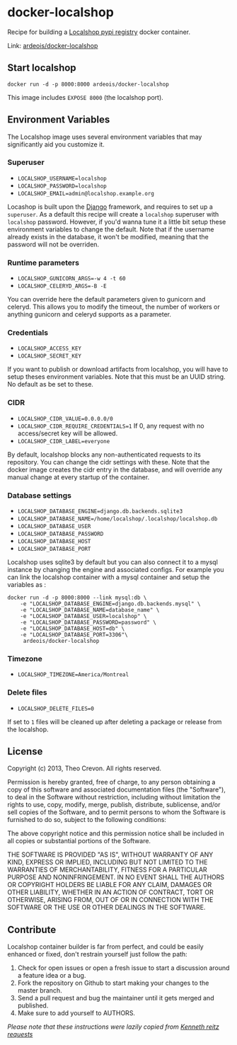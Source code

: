 # docker-localshop

Recipe for building a [Localshop pypi registry](https://github.com/mvantellingen/localshop) docker container.

Link: [ardeois/docker-localshop](https://registry.hub.docker.com/u/ardeois/docker-localshop/)

## Start localshop

    docker run -d -p 8000:8000 ardeois/docker-localshop
This image includes `EXPOSE 8000` (the localshop port).

## Environment Variables

The Localshop image uses several environment variables that may significantly aid you customize it.

### Superuser

* `LOCALSHOP_USERNAME=localshop`
* `LOCALSHOP_PASSWORD=localshop`
* `LOCALSHOP_EMAIL=admin@localshop.example.org`

Locashop is built upon the [Django](https://www.djangoproject.com/) framework, and requires to set up a ``superuser``. As a default this recipe
will create a ``localshop`` superuser with ``localshop`` password. However, if you'd wanna tune it a little bit setup these environment variables to change the default.
Note that if the username already exists in the database, it won't be modified, meaning that the password will not be overriden.

### Runtime parameters

* `LOCALSHOP_GUNICORN_ARGS=-w 4 -t 60`
* `LOCALSHOP_CELERYD_ARGS=-B -E`

You can override here the default parameters given to gunicorn and celeryd. This allows you to modify the timeout, the number of workers or anything gunicorn and celeryd supports as a parameter.

### Credentials

* `LOCALSHOP_ACCESS_KEY`
* `LOCALSHOP_SECRET_KEY`

If you want to publish or download artifacts from localshop, you will have to setup theses environment variables. Note that this must be an UUID string.
No default as be set to these.

### CIDR

* `LOCALSHOP_CIDR_VALUE=0.0.0.0/0`
* `LOCALSHOP_CIDR_REQUIRE_CREDENTIALS=1` If 0, any request with no access/secret key will be allowed.
* `LOCALSHOP_CIDR_LABEL=everyone`

By default, localshop blocks any non-authenticated requests to its repository. You can change the cidr settings with these. 
Note that the docker image creates the cidr entry in the database, and will override any manual change at every startup of the container. 

### Database settings

* `LOCALSHOP_DATABASE_ENGINE=django.db.backends.sqlite3`
* `LOCALSHOP_DATABASE_NAME=/home/localshop/.localshop/localshop.db`
* `LOCALSHOP_DATABASE_USER`
* `LOCALSHOP_DATABASE_PASSWORD`
* `LOCALSHOP_DATABASE_HOST`
* `LOCALSHOP_DATABASE_PORT`

Localshop uses sqlite3 by default but you can also connect it to a mysql instance by changing the engine and associated configs.
For example you can link the localshop container with a mysql container and setup the variables as :

    docker run -d -p 8000:8000 --link mysql:db \ 
        -e "LOCALSHOP_DATABASE_ENGINE=django.db.backends.mysql" \
        -e "LOCALSHOP_DATABASE_NAME=database_name" \
        -e "LOCALSHOP_DATABASE_USER=localshop" \
        -e "LOCALSHOP_DATABASE_PASSWORD=password" \
        -e "LOCALSHOP_DATABASE_HOST=db" \
        -e "LOCALSHOP_DATABASE_PORT=3306"\
         ardeois/docker-localshop 


### Timezone
* `LOCALSHOP_TIMEZONE=America/Montreal`

### Delete files
* `LOCALSHOP_DELETE_FILES=0`

If set to `1` files will be cleaned up after deleting a package or release from the localshop.


## License

Copyright (c) 2013, Theo Crevon. All rights reserved.


Permission is hereby granted, free of charge, to any person obtaining a copy
of this software and associated documentation files (the "Software"), to deal
in the Software without restriction, including without limitation the rights
to use, copy, modify, merge, publish, distribute, sublicense, and/or sell
copies of the Software, and to permit persons to whom the Software is
furnished to do so, subject to the following conditions:

The above copyright notice and this permission notice shall be included in
all copies or substantial portions of the Software.

THE SOFTWARE IS PROVIDED "AS IS", WITHOUT WARRANTY OF ANY KIND, EXPRESS OR
IMPLIED, INCLUDING BUT NOT LIMITED TO THE WARRANTIES OF MERCHANTABILITY,
FITNESS FOR A PARTICULAR PURPOSE AND NONINFRINGEMENT. IN NO EVENT SHALL THE
AUTHORS OR COPYRIGHT HOLDERS BE LIABLE FOR ANY CLAIM, DAMAGES OR OTHER
LIABILITY, WHETHER IN AN ACTION OF CONTRACT, TORT OR OTHERWISE, ARISING FROM,
OUT OF OR IN CONNECTION WITH THE SOFTWARE OR THE USE OR OTHER DEALINGS IN
THE SOFTWARE.


## Contribute

Localshop container builder is far from perfect, and could be easily enhanced or fixed, don't restrain yourself
just follow the path:

1. Check for open issues or open a fresh issue to start a discussion around a feature idea or a bug.
2. Fork the repository on Github to start making your changes to the master branch.
3. Send a pull request and bug the maintainer until it gets merged and published.
4. Make sure to add yourself to AUTHORS.


*Please note that these instructions were lazily copied from [Kenneth reitz requests](https://github.com/kennethreitz/requests)*

